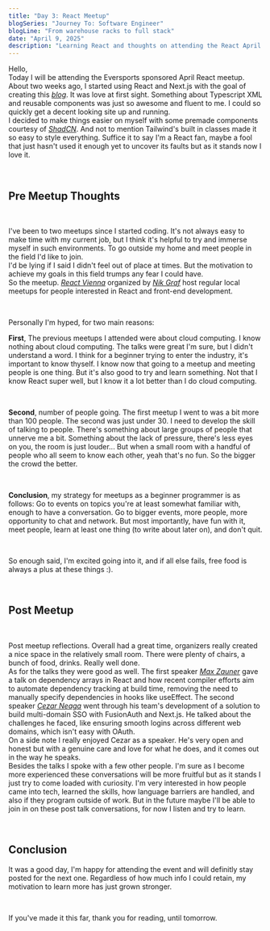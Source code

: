 ```yaml
---
title: "Day 3: React Meetup"
blogSeries: "Journey To: Software Engineer"
blogLine: "From warehouse racks to full stack"
date: "April 9, 2025"
description: "Learning React and thoughts on attending the React April Meetup in Vienna."
---
```


Hello,  
Today I will be attending the Eversports sponsored April React meetup. About two weeks ago, I started using React and Next.js with the goal of creating this _*[blog](https://github.com/scottyjoppy/my-page)*_. It was love at first sight. Something about Typescript XML and reusable components was just so awesome and fluent to me. I could so quickly get a decent looking site up and running.  
I decided to make things easier on myself with some premade components courtesy of _*[ShadCN](https://ui.shadcn.com)*_. And not to mention Tailwind's built in classes made it so easy to style everything. Suffice it to say I'm a React fan, maybe a fool that just hasn't used it enough yet to uncover its faults but as it stands now I love it.

<br>

## Pre Meetup Thoughts

<br>

I've been to two meetups since I started coding. It's not always easy to make time with my current job, but I think it's helpful to try and immerse myself in such environments. To go outside my home and meet people in the field I'd like to join.  
I'd be lying if I said I didn't feel out of place at times. But the motivation to achieve my goals in this field trumps any fear I could have.  
So the meetup. _*[React Vienna](https://www.meetup.com/en-AU/reactvienna/)*_ organized by _*[Nik Graf](https://x.com/nikgraf)*_ host regular local meetups for people interested in React and front-end development.

<br>

Personally I'm hyped, for two main reasons:

**First**, The previous meetups I attended were about cloud computing. I know nothing about cloud computing. The talks were great I'm sure, but I didn't understand a word. I think for a beginner trying to enter the industry, it's important to know thyself. I know now that going to a meetup and meeting people is one thing. But it's also good to try and learn something. Not that I know React super well, but I know it a lot better than I do cloud computing.

<br>

**Second**, number of people going. The first meetup I went to was a bit more than 100 people. The second was just under 30. I need to develop the skill of talking to people. There's something about large groups of people that unnerve me a bit. Something about the lack of pressure, there's less eyes on you, the room is just louder... But when a small room with a handful of people who all seem to know each other, yeah that's no fun. So the bigger the crowd the better.

<br>

**Conclusion**, my strategy for meetups as a beginner programmer is as follows: Go to events on topics you're at least somewhat familiar with, enough to have a conversation. Go to bigger events, more people, more opportunity to chat and network. But most importantly, have fun with it, meet people, learn at least one thing (to write about later on), and don't quit.

<br>

So enough said, I'm excited going into it, and if all else fails, free food is always a plus at these things :\).

<br>

## Post Meetup

<br>

Post meetup reflections. Overall had a great time, organizers really created a nice space in the relatively small room. There were plenty of chairs, a bunch of food, drinks. Really well done.  
As for the talks they were good as well. The first speaker _*[Max Zauner](https://zaunermax.at)*_ gave a talk on dependency arrays in React and how recent compiler efforts aim to automate dependency tracking at build time, removing the need to manually specify dependencies in hooks like useEffect. The second speaker _*[Cezar Neaga](https://www.linkedin.com/in/cezarneaga/)*_ went through his team's development of a solution to build multi-domain SSO with FusionAuth and Next.js. He talked about the challenges he faced, like ensuring smooth logins across different web domains, which isn't easy with OAuth.  
On a side note I really enjoyed Cezar as a speaker. He's very open and honest but with a genuine care and love for what he does, and it comes out in the way he speaks.  
Besides the talks I spoke with a few other people. I'm sure as I become more experienced these conversations will be more fruitful but as it stands I just try to come loaded with curiosity. I'm very interested in how people came into tech, learned the skills, how language barriers are handled, and also if they program outside of work. But in the future maybe I'll be able to join in on these post talk conversations, for now I listen and try to learn.

<br>

## Conclusion

It was a good day, I'm happy for attending the event and will definitly stay posted for the next one. Regardless of how much info I could retain, my motivation to learn more has just grown stronger.

<br>

If you've made it this far, thank you for reading, until tomorrow.
